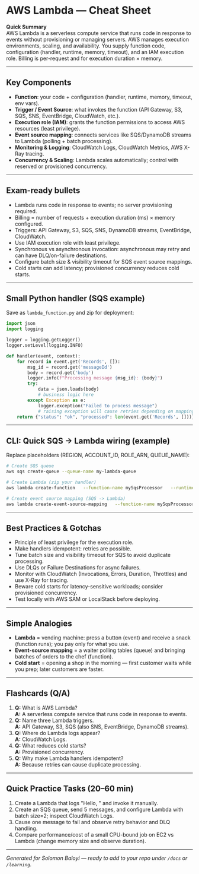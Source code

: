 # AWS Lambda — Cheat Sheet

**Quick Summary**  
AWS Lambda is a serverless compute service that runs code in response to events without provisioning or managing servers. AWS manages execution environments, scaling, and availability. You supply function code, configuration (handler, runtime, memory, timeout), and an IAM execution role. Billing is per-request and for execution duration × memory.

---

## Key Components
- **Function**: your code + configuration (handler, runtime, memory, timeout, env vars).  
- **Trigger / Event Source**: what invokes the function (API Gateway, S3, SQS, SNS, EventBridge, CloudWatch, etc.).  
- **Execution role (IAM)**: grants the function permissions to access AWS resources (least privilege).  
- **Event source mapping**: connects services like SQS/DynamoDB streams to Lambda (polling + batch processing).  
- **Monitoring & Logging**: CloudWatch Logs, CloudWatch Metrics, AWS X-Ray tracing.  
- **Concurrency & Scaling**: Lambda scales automatically; control with reserved or provisioned concurrency.

---

## Exam-ready bullets
- Lambda runs code in response to events; no server provisioning required.  
- Billing = number of requests + execution duration (ms) × memory configured.  
- Triggers: API Gateway, S3, SQS, SNS, DynamoDB streams, EventBridge, CloudWatch.  
- Use IAM execution role with least privilege.  
- Synchronous vs asynchronous invocation: asynchronous may retry and can have DLQ/on-failure destinations.  
- Configure batch size & visibility timeout for SQS event source mappings.  
- Cold starts can add latency; provisioned concurrency reduces cold starts.

---

## Small Python handler (SQS example)
Save as `lambda_function.py` and zip for deployment:

```python
import json
import logging

logger = logging.getLogger()
logger.setLevel(logging.INFO)

def handler(event, context):
    for record in event.get('Records', []):
        msg_id = record.get('messageId')
        body = record.get('body')
        logger.info(f"Processing message {msg_id}: {body}")
        try:
            data = json.loads(body)
            # business logic here
        except Exception as e:
            logger.exception("Failed to process message")
            # raising exception will cause retries depending on mapping/config
    return {"status": "ok", "processed": len(event.get('Records', []))}
```

---

## CLI: Quick SQS → Lambda wiring (example)
Replace placeholders (REGION, ACCOUNT_ID, ROLE_ARN, QUEUE_NAME):

```bash
# Create SQS queue
aws sqs create-queue --queue-name my-lambda-queue

# Create Lambda (zip your handler)
aws lambda create-function   --function-name mySqsProcessor   --runtime python3.9   --role arn:aws:iam::ACCOUNT_ID:role/LambdaSQSRole   --handler lambda_function.handler   --zip-file fileb://function.zip   --timeout 30   --memory-size 256

# Create event source mapping (SQS -> Lambda)
aws lambda create-event-source-mapping   --function-name mySqsProcessor   --batch-size 10   --event-source-arn arn:aws:sqs:REGION:ACCOUNT_ID:my-lambda-queue
```

---

## Best Practices & Gotchas
- Principle of least privilege for the execution role.  
- Make handlers idempotent: retries are possible.  
- Tune batch size and visibility timeout for SQS to avoid duplicate processing.  
- Use DLQs or Failure Destinations for async failures.  
- Monitor with CloudWatch (Invocations, Errors, Duration, Throttles) and use X-Ray for tracing.  
- Beware cold starts for latency-sensitive workloads; consider provisioned concurrency.  
- Test locally with AWS SAM or LocalStack before deploying.

---

## Simple Analogies
- **Lambda** = vending machine: press a button (event) and receive a snack (function runs); you pay only for what you use.  
- **Event-source mapping** = a waiter polling tables (queue) and bringing batches of orders to the chef (function).  
- **Cold start** = opening a shop in the morning — first customer waits while you prep; later customers are faster.

---

## Flashcards (Q/A)
1. **Q:** What is AWS Lambda?  
**A:** A serverless compute service that runs code in response to events.  
2. **Q:** Name three Lambda triggers.  
**A:** API Gateway, S3, SQS (also SNS, EventBridge, DynamoDB streams).  
3. **Q:** Where do Lambda logs appear?  
**A:** CloudWatch Logs.  
4. **Q:** What reduces cold starts?  
**A:** Provisioned concurrency.  
5. **Q:** Why make Lambda handlers idempotent?  
**A:** Because retries can cause duplicate processing.  

---

## Quick Practice Tasks (20–60 min)
1. Create a Lambda that logs "Hello, <yourname>" and invoke it manually.  
2. Create an SQS queue, send 5 messages, and configure Lambda with batch size=2; inspect CloudWatch Logs.  
3. Cause one message to fail and observe retry behavior and DLQ handling.  
4. Compare performance/cost of a small CPU-bound job on EC2 vs Lambda (change memory size and observe duration).

---

*Generated for Solomon Baloyi — ready to add to your repo under `/docs` or `/learning`.*
